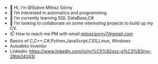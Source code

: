 - 👋 Hi, I’m @Subve Miłosz Górny
- 👀 I’m interested in automatics and programming.
- 🌱 I’m currently learning SQL DataBase,C#
- 💞️ I’m looking to collaborate on some interesting projects to build up my CV.
- 📫 How to reach me PM with email miloszgorny7@gmail.com
- Basics of C,C++,C#,Python,JavaScript,CSS,Linux, Windows
- Autodeks Inventor
- Linkedin: https://www.linkedin.com/in/mi%C5%82osz-g%C3%B3rny-28bb24243/
<!---
Subve/Subve is a ✨ special ✨ repository because its `README.md` (this file) appears on your GitHub profile.
You can click the Preview link to take a look at your changes.
--->
